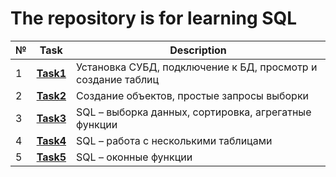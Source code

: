 # The repository is for learning SQL
|№|**Task**|**Description**|
|--|--|--|
|1|**[Task1](https://github.com/iamseryy/tasks_learn_sql/tree/main/task1)**|Установка СУБД, подключение к БД, просмотр и создание таблиц|
|2|**[Task2](https://github.com/iamseryy/tasks_learn_sql/tree/main/task2)**|Создание объектов, простые запросы выборки|
|3|**[Task3](https://github.com/iamseryy/tasks_learn_sql/tree/main/task3)**|SQL – выборка данных, сортировка, агрегатные функции|
|4|**[Task4](https://github.com/iamseryy/tasks_learn_sql/tree/main/task4)**|SQL – работа с несколькими таблицами|
|5|**[Task5](https://github.com/iamseryy/tasks_learn_sql/tree/main/task5)**|SQL – оконные функции|